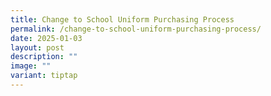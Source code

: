 ```yaml
---
title: Change to School Uniform Purchasing Process
permalink: /change-to-school-uniform-purchasing-process/
date: 2025-01-03
layout: post
description: ""
image: ""
variant: tiptap
---
```

